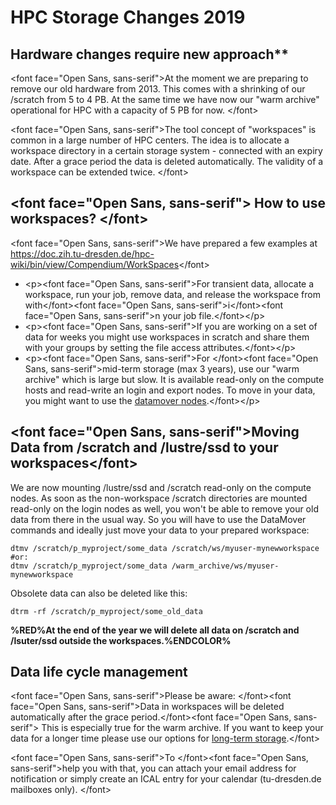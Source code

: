 # HPC Storage Changes 2019

## Hardware changes require new approach**

\<font face="Open Sans, sans-serif">At the moment we are preparing to
remove our old hardware from 2013. This comes with a shrinking of our
/scratch from 5 to 4 PB. At the same time we have now our "warm archive"
operational for HPC with a capacity of 5 PB for now. \</font>

\<font face="Open Sans, sans-serif">The tool concept of "workspaces" is
common in a large number of HPC centers. The idea is to allocate a
workspace directory in a certain storage system - connected with an
expiry date. After a grace period the data is deleted automatically. The
validity of a workspace can be extended twice. \</font>

## \<font face="Open Sans, sans-serif"> **How to use workspaces?** \</font>

\<font face="Open Sans, sans-serif">We have prepared a few examples at
<https://doc.zih.tu-dresden.de/hpc-wiki/bin/view/Compendium/WorkSpaces>\</font>

-   \<p>\<font face="Open Sans, sans-serif">For transient data, allocate
    a workspace, run your job, remove data, and release the workspace
    from with\</font>\<font face="Open Sans, sans-serif">i\</font>\<font
    face="Open Sans, sans-serif">n your job file.\</font>\</p>
-   \<p>\<font face="Open Sans, sans-serif">If you are working on a set
    of data for weeks you might use workspaces in scratch and share them
    with your groups by setting the file access attributes.\</font>\</p>
-   \<p>\<font face="Open Sans, sans-serif">For \</font>\<font
    face="Open Sans, sans-serif">mid-term storage (max 3 years), use our
    "warm archive" which is large but slow. It is available read-only on
    the compute hosts and read-write an login and export nodes. To move
    in your data, you might want to use the
    [datamover nodes](../data_moving/DataMover.md).\</font>\</p>

## \<font face="Open Sans, sans-serif">Moving Data from /scratch and /lustre/ssd to your workspaces\</font>

We are now mounting /lustre/ssd and /scratch read-only on the compute
nodes. As soon as the non-workspace /scratch directories are mounted
read-only on the login nodes as well, you won't be able to remove your
old data from there in the usual way. So you will have to use the
DataMover commands and ideally just move your data to your prepared
workspace:

```Shell Session
dtmv /scratch/p_myproject/some_data /scratch/ws/myuser-mynewworkspace
#or:
dtmv /scratch/p_myproject/some_data /warm_archive/ws/myuser-mynewworkspace
```

Obsolete data can also be deleted like this:

```Shell Session
dtrm -rf /scratch/p_myproject/some_old_data
```

**%RED%At the end of the year we will delete all data on /scratch and
/lsuter/ssd outside the workspaces.%ENDCOLOR%**

## Data life cycle management

\<font face="Open Sans, sans-serif">Please be aware: \</font>\<font
face="Open Sans, sans-serif">Data in workspaces will be deleted
automatically after the grace period.\</font>\<font face="Open Sans,
sans-serif"> This is especially true for the warm archive. If you want
to keep your data for a longer time please use our options for
[long-term storage](PreservationResearchData.md).\</font>

\<font face="Open Sans, sans-serif">To \</font>\<font face="Open Sans,
sans-serif">help you with that, you can attach your email address for
notification or simply create an ICAL entry for your calendar
(tu-dresden.de mailboxes only). \</font>
